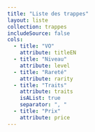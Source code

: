```yaml
---
title: "Liste des trappes"
layout: liste
collection: trappes
includeSource: false
cols:
  - title: "VO"
    attribute: titleEN
  - title: "Niveau"
    attribute: level
  - title: "Rareté"
    attribute: rarity
  - title: "Traits"
    attribute: traits
    isAList: true
    separator: ", "
  - title: "Prix"
    attribute: price
---
```

